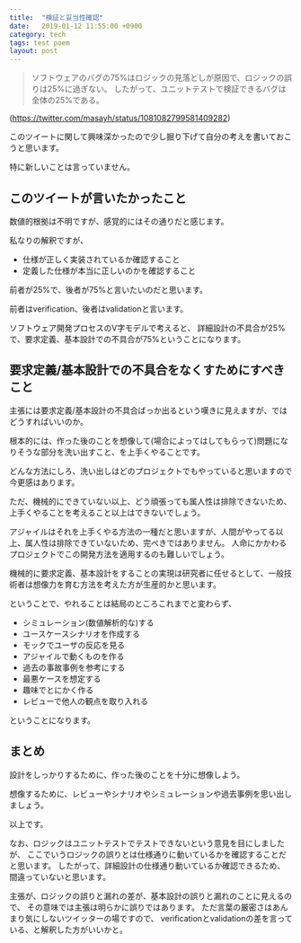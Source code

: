 ```yaml
---
title:  "検証と妥当性確認"
date:   2019-01-12 11:55:00 +0900
category: tech
tags: test poem
layout: post
---
```



>ソフトウェアのバグの75%はロジックの見落としが原因で、ロジックの誤りは25%に過ぎない。
>したがって、ユニットテストで検証できるバグは全体の25%である。

(https://twitter.com/masayh/status/1081082799581409282)

このツイートに関して興味深かったので少し掘り下げて自分の考えを書いておこうと思います。

特に新しいことは言っていません。

## このツイートが言いたかったこと

数値的根拠は不明ですが、感覚的にはその通りだと感じます。

私なりの解釈ですが、

* 仕様が正しく実装されているか確認すること
* 定義した仕様が本当に正しいのかを確認すること

前者が25%で、後者が75%と言いたいのだと思います。

前者はverification、後者はvalidationと言います。

ソフトウェア開発プロセスのV字モデルで考えると、
詳細設計の不具合が25%で、要求定義、基本設計での不具合が75%ということになります。

## 要求定義/基本設計での不具合をなくすためにすべきこと

主張には要求定義/基本設計の不具合ばっか出るという嘆きに見えますが、ではどうすればいいのか。

根本的には、作った後のことを想像して(場合によってはしてもらって)問題になりそうな部分を洗い出すこと、を上手くやることです。

どんな方法にしろ、洗い出しはどのプロジェクトでもやっていると思いますので今更感はあります。

ただ、機械的にできていない以上、どう頑張っても属人性は排除できないため、上手くやることを考えること以上はできないでしょう。

アジャイルはそれを上手くやる方法の一種だと思いますが、人間がやってる以上、属人性は排除できていないため、完ぺきではありません。
人命にかかわるプロジェクトでこの開発方法を適用するのも難しいでしょう。

機械的に要求定義、基本設計をすることの実現は研究者に任せるとして、一般技術者は想像力を育む方法を考えた方が生産的かと思います。

ということで、やれることは結局のところこれまでと変わらず、

* シミュレーション(数値解析的な)する
* ユースケースシナリオを作成する
* モックでユーザの反応を見る
* アジャイルで動くものを作る
* 過去の事故事例を参考にする
* 最悪ケースを想定する
* 趣味でとにかく作る
* レビューで他人の観点を取り入れる

ということになります。

## まとめ

設計をしっかりするために、作った後のことを十分に想像しよう。

想像するために、レビューやシナリオやシミュレーションや過去事例を思い出しましょう。

以上です。

なお、ロジックはユニットテストでテストできないという意見を目にしましたが、
ここでいうロジックの誤りとは仕様通りに動いているかを確認することだと思います。
したがって、詳細設計の仕様通り動いているか確認できるため、間違っていないと思います。

主張が、ロジックの誤りと漏れの差が、基本設計の誤りと漏れのことに見えるので、
その意味では主張は明らかに誤りではあります。
ただ言葉の厳密さはあんまり気にしないツイッターの場ですので、
verificationとvalidationの差を言っている、と解釈した方がいいかと。

